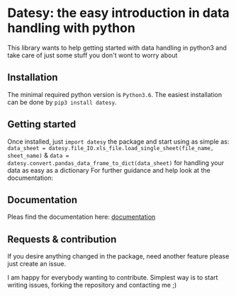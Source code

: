 # Datesy: the easy introduction in data handling with python
This library wants to help getting started with data handling in python3 and take care of just some stuff you don't wont to worry about

## Installation
The minimal required python version is `Python3.6`.
The easiest installation can be done by `pip3 install datesy`.

## Getting started
Once installed, just `import datesy` the package and start using as simple as:
`data_sheet = datesy.file_IO.xls_file.load_single_sheet(file_name, sheet_name)` &
`data = datesy.convert.pandas_data_frame_to_dict(data_sheet)` for handling your data as easy as a dictionary
For further guidance and help look at the documentation:

## Documentation

Pleas find the documentation here: [documentation](https://datesy.readthedocs.io/en/latest/)

## Requests & contribution
If you desire anything changed in the package, need another feature please just create an issue.

I am happy for everybody wanting to contribute. Simplest way is to start writing issues, forking the repository and contacting me ;)


